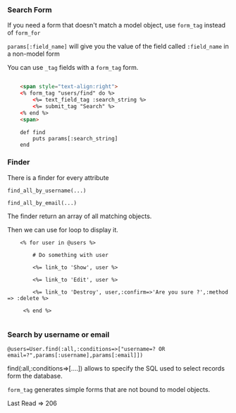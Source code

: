 ### Search Form

If you need a form that doesn't match a model object, use `form_tag` instead of `form_for`
 
`params[:field_name]` will give you the value of the field called `:field_name` in a non-model form
 
You can use `_tag` fields with a `form_tag` form.

```html

    <span style="text-align:right">
    <% form_tag "users/find" do %>
        <%= text_field_tag :search_string %>
        <%= submit_tag "Search" %>
    <% end %>
    <span>

```

```
    def find
        puts params[:search_string]
    end
```

### Finder

There is a finder for every attribute

`find_all_by_username(...)`

`find_all_by_email(...)`

The finder return an array of all matching objects.

Then we can use for loop to display it.

```
    <% for user in @users %>
        
        # Do something with user
        
        <%= link_to 'Show', user %>
        
        <%= link_to 'Edit', user %>
        
        <%= link_to 'Destroy', user,:confirm=>'Are you sure ?',:method => :delete %>
     
     <% end %>
     
```


### Search by username or email

```@users=User.find(:all,:conditions=>["username=? OR email=?",params[:username],params[:email]]) ```

find(:all,:conditions=>[....]) allows to specify the SQL used to select records form the database.

`form_tag` generates simple forms that are not bound to model objects.

Last Read => 206